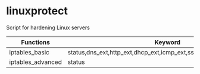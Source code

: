 # linuxprotect
Script for hardening Linux servers


| Functions  | Keyword|
| ----- | ------ |
| iptables_basic | status,dns_ext,http_ext,dhcp_ext,icmp_ext,ssh_ext,ssh_server,icmp_lan |||http_lan,http_server,dns_lan,dnat_http,snat_lan,list_filter,list_nat,delete_selective,restart_firewall,policy_default
| iptables_advanced | status |
